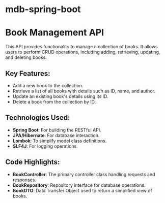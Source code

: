# mdb-spring-boot

# Book Management API

This API provides functionality to manage a collection of books. It allows users to perform CRUD operations, including adding, retrieving, updating, and deleting books.

## Key Features:

- Add a new book to the collection.
- Retrieve a list of all books with details such as ID, name, and author.
- Update an existing book's details using its ID.
- Delete a book from the collection by ID.

## Technologies Used:

- **Spring Boot**: For building the RESTful API.
- **JPA/Hibernate**: For database interaction.
- **Lombok**: To simplify model class definitions.
- **SLF4J**: For logging operations.

## Code Highlights:

- **BookController**: The primary controller class handling requests and responses.
- **BookRepository**: Repository interface for database operations.
- **BookDTO**: Data Transfer Object used to return a simplified view of books.

